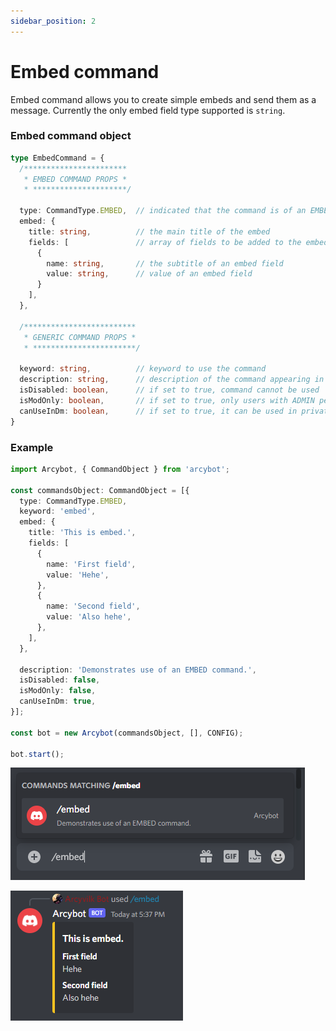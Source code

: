 ```yaml
---
sidebar_position: 2
---
```


# Embed command

Embed command allows you to create simple embeds and send them as a message. Currently the only embed field type supported is `string`.

### Embed command object

```ts
type EmbedCommand = {
  /***********************
   * EMBED COMMAND PROPS *
   * *********************/

  type: CommandType.EMBED,  // indicated that the command is of an EMBED type
  embed: {
    title: string,          // the main title of the embed
    fields: [               // array of fields to be added to the embed
      {
        name: string,       // the subtitle of an embed field
        value: string,      // value of an embed field
      }
    ],
  },

  /*************************
   * GENERIC COMMAND PROPS *
   * ***********************/
  
  keyword: string,          // keyword to use the command
  description: string,      // description of the command appearing in the slash command menu
  isDisabled: boolean,      // if set to true, command cannot be used
  isModOnly: boolean,       // if set to true, only users with ADMIN permissions can use it
  canUseInDm: boolean,      // if set to true, it can be used in private message
}
```

### Example

```ts title="index.ts"
import Arcybot, { CommandObject } from 'arcybot';

const commandsObject: CommandObject = [{
  type: CommandType.EMBED,
  keyword: 'embed',
  embed: {
    title: 'This is embed.',
    fields: [
      {
        name: 'First field',
        value: 'Hehe',
      },
      {
        name: 'Second field',
        value: 'Also hehe',
      },
    ],
  },

  description: 'Demonstrates use of an EMBED command.',
  isDisabled: false,
  isModOnly: false,
  canUseInDm: true,
}];

const bot = new Arcybot(commandsObject, [], CONFIG);

bot.start();
```

![](./img/embed-01.png)

![](./img/embed-02.png)